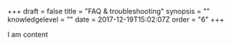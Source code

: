 +++
draft = false
title = "FAQ &amp; troubleshooting"
synopsis = ""
knowledgelevel = ""
date = 2017-12-19T15:02:07Z
order = "6"
+++

I am content
